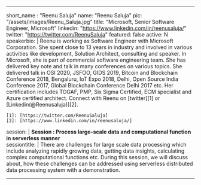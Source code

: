 ---

short_name : "Reenu Saluja"
name: "Reenu Saluja"
pic: "/assets/images/Reenu_Saluja.jpg"
title: "Microsoft, Senior Software Engineer, Microsoft"
linkedin: "https://www.linkedin.com/in/reenusaluja/"
twitter: "https://twitter.com/ReenuSaluja"
featured: false
active: N
speakerbio: |
    Reenu is working as Software Engineer with Microsoft Corporation. She spent close to 13 years in industry and involved in various activities like development, Solution Architect, consulting and speaker. In Microsoft, she is part of commercial software engineering team. She has delivered key note and talk in many conferences on various topics. She delivered talk in OSI 2020, JSFOO, GIDS 2019, Bitcoin and Blockchain Conference 2018, Bengaluru, IoT Expo 2018, Delhi, Open Source India Conference 2017, Global Blockchain Conference Delhi 2017 etc. Her certification includes TOGAF, PMP, Six Sigma Certified, ECM specialist and Azure certified architect. Connect with Reenu on [twitter][1] or [Linkedin(@Reenusaluja)][2].

    [1]: [https://twitter.com/ReenuSaluja]
    [2]: [https://www.linkedin.com/in/reenusaluja/]
    
session: |
    **Session :  Process large-scale data and computational function in serverless manner**    
sessiontitle: |
    There are challenges for large scale data processing which include analyzing rapidly growing data, getting data insights, calculating complex computational functions etc. During this session, we will discuss about, how these challenges can be addressed using serverless distributed data processing system with a demonstration.    

---